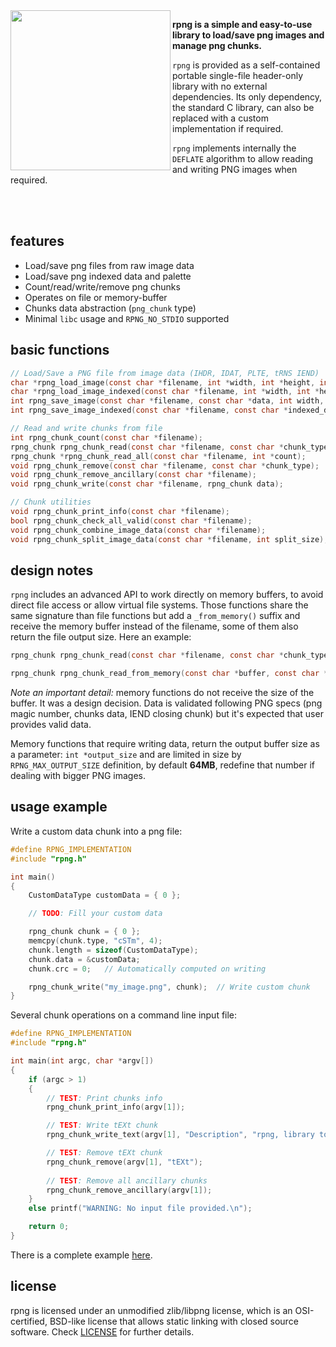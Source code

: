 <img align="left" src="https://github.com/raysan5/rpng/blob/master/logo/rpng_256x256.png" width=256>

**rpng is a simple and easy-to-use library to load/save png images and manage png chunks.**

`rpng` is provided as a self-contained portable single-file header-only library with no external dependencies. Its only dependency, the standard C library, can also be replaced with a custom implementation if required.

`rpng` implements internally the `DEFLATE` algorithm to allow reading and writing PNG images when required.

<br>
<br>

## features

 - Load/save png files from raw image data
 - Load/save png indexed data and palette
 - Count/read/write/remove png chunks
 - Operates on file or memory-buffer
 - Chunks data abstraction (`png_chunk` type)
 - Minimal `libc` usage and `RPNG_NO_STDIO` supported
 
## basic functions
```c
// Load/Save a PNG file from image data (IHDR, IDAT, PLTE, tRNS IEND)
char *rpng_load_image(const char *filename, int *width, int *height, int *color_channels, int *bit_depth);
char *rpng_load_image_indexed(const char *filename, int *width, int *height, rpng_palette *palette);
int rpng_save_image(const char *filename, const char *data, int width, int height, int color_channels, int bit_depth);
int rpng_save_image_indexed(const char *filename, const char *indexed_data, int width, int height, rpng_palette palette);

// Read and write chunks from file
int rpng_chunk_count(const char *filename);                                  // Count the chunks in a PNG image
rpng_chunk rpng_chunk_read(const char *filename, const char *chunk_type);    // Read one chunk type
rpng_chunk *rpng_chunk_read_all(const char *filename, int *count);           // Read all chunks
void rpng_chunk_remove(const char *filename, const char *chunk_type);        // Remove one chunk type
void rpng_chunk_remove_ancillary(const char *filename);                      // Remove all chunks except: IHDR-PLTE-IDAT-IEND
void rpng_chunk_write(const char *filename, rpng_chunk data);                // Write one new chunk after IHDR (any kind)

// Chunk utilities
void rpng_chunk_print_info(const char *filename);                            // Output info about the chunks
bool rpng_chunk_check_all_valid(const char *filename);                       // Check chunks CRC is valid
void rpng_chunk_combine_image_data(const char *filename);                    // Combine multiple IDAT chunks into a single one
void rpng_chunk_split_image_data(const char *filename, int split_size);      // Split one IDAT chunk into multiple ones
```

## design notes
`rpng` includes an advanced API to work directly on memory buffers, to avoid direct file access or allow virtual file systems.
Those functions share the same signature than file functions but add a `_from_memory()` suffix and receive the memory buffer instead of the filename, some of them also return the file output size. Here an example:
```c
rpng_chunk rpng_chunk_read(const char *filename, const char *chunk_type);            // Read one chunk type
```
```c
rpng_chunk rpng_chunk_read_from_memory(const char *buffer, const char *chunk_type);  // Read one chunk type from memory
```
*Note an important detail:* memory functions do not receive the size of the buffer. It was a design decision.
Data is validated following PNG specs (png magic number, chunks data, IEND closing chunk) but it's expected that user provides valid data.

Memory functions that require writing data, return the output buffer size as a parameter: `int *output_size` and are limited in size by `RPNG_MAX_OUTPUT_SIZE` definition, by default **64MB**, redefine that number if dealing with bigger PNG images.

## usage example

Write a custom data chunk into a png file:
```c
#define RPNG_IMPLEMENTATION
#include "rpng.h"

int main()
{
    CustomDataType customData = { 0 };

    // TODO: Fill your custom data

    rpng_chunk chunk = { 0 };
    memcpy(chunk.type, "cSTm", 4);
    chunk.length = sizeof(CustomDataType);
    chunk.data = &customData;
    chunk.crc = 0;   // Automatically computed on writing

    rpng_chunk_write("my_image.png", chunk);  // Write custom chunk
}
```

Several chunk operations on a command line input file:
```c
#define RPNG_IMPLEMENTATION
#include "rpng.h"

int main(int argc, char *argv[])
{
    if (argc > 1)
    {
        // TEST: Print chunks info
        rpng_chunk_print_info(argv[1]);

        // TEST: Write tEXt chunk
        rpng_chunk_write_text(argv[1], "Description", "rpng, library to manage png chunks");

        // TEST: Remove tEXt chunk
        rpng_chunk_remove(argv[1], "tEXt");
        
        // TEST: Remove all ancillary chunks
        rpng_chunk_remove_ancillary(argv[1]);
    }
    else printf("WARNING: No input file provided.\n");

    return 0;
}
```

There is a complete example [here](https://github.com/raysan5/rpng/blob/master/examples/rpng_test_suite.c).

## license

rpng is licensed under an unmodified zlib/libpng license, which is an OSI-certified, BSD-like license that allows static linking with closed source software. Check [LICENSE](LICENSE) for further details.

